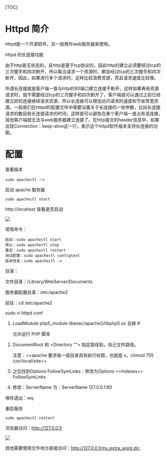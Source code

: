 [TOC]

# Httpd 简介

httpd是一个开源软件，且一般用作web服务器来使用。



httpd 的长连接功能

由于http是无状态的，且http是基于tcp协议的，因此http的建立必须要经过tcp的三次握手和四次断开，所以每当请求一个资源时，都会经过tcp的三次握手和四次断开，因此，如果进行多个请求时，这样比较浪费资源，而且请求速度比较慢。



所谓长连接就是客户端一直与http的80端口建立连接不断开，这样如果再有资源请求时，就不需要经过tcp的三次握手和四次断开了，客户端就可以通过之前已经建立好的连接继续请求资源，所以长连接可以增加访问请求的速度和节省带宽资源。一般我们在httpd的配置文件中需要设置关于长连接的一些参数，比如长连接请求的数目和长连接请求的时间，这样就可以避免在某个客户端一直占有该连接，其他客户端就无法与web服务器建立连接了。在http报文的header信息中，如果出现Connection：keep-alive这一行，表示这个httpd软件版本支持长连接的功能。



# 配置

查看版本

```shell
sudo apachectl －v
```



启动 apache 服务器

```shell
sudo apachectl start
```



http://locahost 查看是否启动

![](/Users/dongyifeng/doc/es/images/QQ20190715-140629@2x.jpg)

常用命令：

```shell
启动：sudo apachectl start
停止：sudo apachectl stop
重启：sudo apachectl restart
测试配置：sudo apachectl configtest
版本信息：sudo apachectl -v
```

目录：

文件目录：/Library/WebServer/Documents

服务器配置目录：/etc/apache2



前往：cd /etc/apache2

sudo vi httpd.conf

1. LoadModule php5_module libexec/apache2/libphp5.so 去掉 #

   允许运行 PHP 脚本

2. DocumentRoot 和 <Directory ""> 指定路径到，自己文件路径。

   注意：==apache 要求每一级目录具有执行权限，也就是 x。chmod 755 /usr/local/site==

3. 之后找到Options FollowSymLinks：修改为Options ==Indexes== FollowSymLinks

4. 修改：ServerName 为：ServerName 127.0.0.1:80

保存退出：wq



重启服务

```shell
sudo apachectl restart
```



浏览器访问：http://127.0.0.1/

![](/Users/dongyifeng/doc/spring_cloud/images/QQ20190715-140228.jpg)



其他需要使用文件地方直接访问：http://127.0.0.1/my_extra_word.dic
